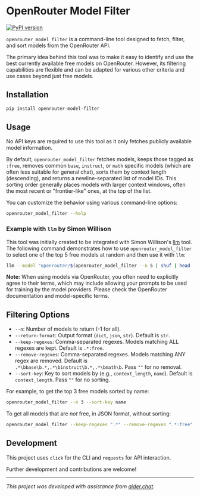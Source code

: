 # OpenRouter Model Filter

[![PyPI version](https://badge.fury.io/py/openrouter-model-filter.svg)](https://badge.fury.io/py/openrouter-model-filter)

`openrouter_model_filter` is a command-line tool designed to fetch, filter, and sort models from the OpenRouter API.

The primary idea behind this tool was to make it easy to identify and use the best currently available free models on OpenRouter. However, its filtering capabilities are flexible and can be adapted for various other criteria and use cases beyond just free models.

## Installation

```bash
pip install openrouter-model-filter
```

## Usage

No API keys are required to use this tool as it only fetches publicly available model information.

By default, `openrouter_model_filter` fetches models, keeps those tagged as `:free`, removes common `base`, `instruct`, or `math` specific models (which are often less suitable for general chat), sorts them by context length (descending), and returns a newline-separated list of model IDs. This sorting order generally places models with larger context windows, often the most recent or "frontier-like" ones, at the top of the list.

You can customize the behavior using various command-line options:

```bash
openrouter_model_filter --help
```

### Example with `llm` by Simon Willison

This tool was initially created to be integrated with Simon Willison's [llm](https://github.com/simonw/llm/) tool. The following command demonstrates how to use `openrouter_model_filter` to select one of the top 5 free models at random and then use it with `llm`:

```bash
llm --model "openrouter/$(openrouter_model_filter --n 5 | shuf | head -n 1)" "Hi, please tell me which model you are and what company made you."
```

**Note:** When using models via OpenRouter, you often need to explicitly agree to their terms, which may include allowing your prompts to be used for training by the model providers. Please check the OpenRouter documentation and model-specific terms.

## Filtering Options

- `--n`: Number of models to return (-1 for all).
- `--return-format`: Output format (`dict`, `json`, `str`). Default is `str`.
- `--keep-regexes`: Comma-separated regexes. Models matching ALL regexes are kept. Default is `.*:free`.
- `--remove-regexes`: Comma-separated regexes. Models matching ANY regex are removed. Default is `.*\bbase\b.*,.*\binstruct\b.*,.*\bmath\b`. Pass `""` for no removal.
- `--sort-key`: Key to sort models by (e.g., `context_length`, `name`). Default is `context_length`. Pass `""` for no sorting.

For example, to get the top 3 free models sorted by name:
```bash
openrouter_model_filter --n 3 --sort-key name
```

To get all models that are *not* free, in JSON format, without sorting:
```bash
openrouter_model_filter --keep-regexes ".*" --remove-regexes ".*:free" --return-format json --sort-key ""
```

## Development

This project uses `click` for the CLI and `requests` for API interaction.

Further development and contributions are welcome!

---
_This project was developed with assistance from [aider.chat](https://github.com/Aider-AI/aider/)._
